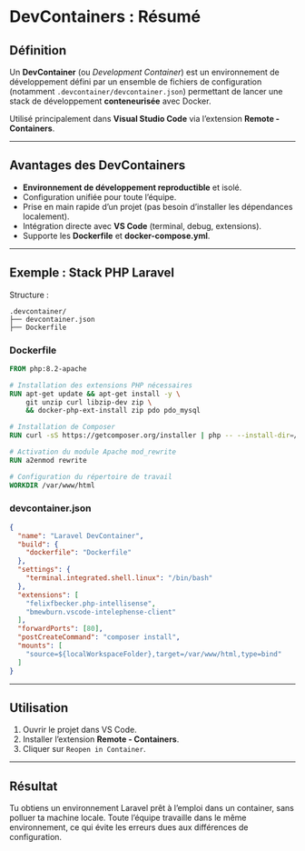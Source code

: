# DevContainers : Résumé

## Définition

Un **DevContainer** (ou *Development Container*) est un environnement de développement défini par un ensemble de fichiers de configuration (notamment `.devcontainer/devcontainer.json`) permettant de lancer une stack de développement **conteneurisée** avec Docker.

Utilisé principalement dans **Visual Studio Code** via l’extension **Remote - Containers**.

---

## Avantages des DevContainers

- **Environnement de développement reproductible** et isolé.
- Configuration unifiée pour toute l’équipe.
- Prise en main rapide d’un projet (pas besoin d’installer les dépendances localement).
- Intégration directe avec **VS Code** (terminal, debug, extensions).
- Supporte les **Dockerfile** et **docker-compose.yml**.

---

## Exemple : Stack PHP Laravel

Structure :
```
.devcontainer/
├── devcontainer.json
├── Dockerfile
```

### Dockerfile

```Dockerfile
FROM php:8.2-apache

# Installation des extensions PHP nécessaires
RUN apt-get update && apt-get install -y \
    git unzip curl libzip-dev zip \
    && docker-php-ext-install zip pdo pdo_mysql

# Installation de Composer
RUN curl -sS https://getcomposer.org/installer | php -- --install-dir=/usr/local/bin --filename=composer

# Activation du module Apache mod_rewrite
RUN a2enmod rewrite

# Configuration du répertoire de travail
WORKDIR /var/www/html
```

### devcontainer.json

```json
{
  "name": "Laravel DevContainer",
  "build": {
    "dockerfile": "Dockerfile"
  },
  "settings": {
    "terminal.integrated.shell.linux": "/bin/bash"
  },
  "extensions": [
    "felixfbecker.php-intellisense",
    "bmewburn.vscode-intelephense-client"
  ],
  "forwardPorts": [80],
  "postCreateCommand": "composer install",
  "mounts": [
    "source=${localWorkspaceFolder},target=/var/www/html,type=bind"
  ]
}
```

---

## Utilisation

1. Ouvrir le projet dans VS Code.
2. Installer l’extension **Remote - Containers**.
3. Cliquer sur `Reopen in Container`.

---

## Résultat

Tu obtiens un environnement Laravel prêt à l’emploi dans un container, sans polluer ta machine locale. Toute l’équipe travaille dans le même environnement, ce qui évite les erreurs dues aux différences de configuration.

